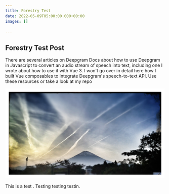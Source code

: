 ```yaml
---
title: Forestry Test
date: 2022-05-09T05:00:00.000+00:00
images: []

---
```

## Forestry Test Post

There are several articles on Deepgram Docs about how to use Deepgram in Javascript to convert an audio stream of speech into text, including one I wrote about how to use it with Vue 3. I won't go over in detail here how I built Vue composables to integrate Deepgram's speech-to-text API. Use these resources or take a look at my repo

![](/public/fuji2.jpeg)

This is a test . Testing testing testin.